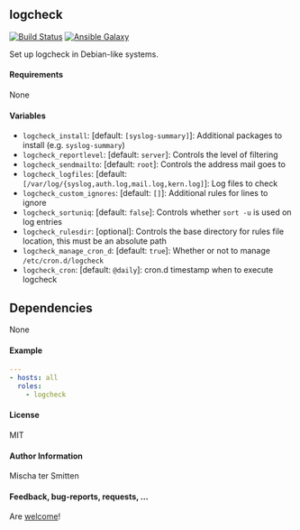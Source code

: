 ## logcheck

[![Build Status](https://travis-ci.org/Oefenweb/ansible-logcheck.svg?branch=master)](https://travis-ci.org/Oefenweb/ansible-logcheck) [![Ansible Galaxy](http://img.shields.io/badge/ansible--galaxy-logcheck-blue.svg)](https://galaxy.ansible.com/tersmitten/logcheck)

Set up logcheck in Debian-like systems.

#### Requirements

None

#### Variables

* `logcheck_install`: [default: `[syslog-summary]`]: Additional packages to install (e.g. `syslog-summary`)
* `logcheck_reportlevel`: [default: `server`]: Controls the level of filtering
* `logcheck_sendmailto`: [default: `root`]: Controls the address mail goes to
* `logcheck_logfiles`: [default: `[/var/log/{syslog,auth.log,mail.log,kern.log]`]: Log files to check
* `logcheck_custom_ignores`: [default: `[]`]: Additional rules for lines to ignore
* `logcheck_sortuniq`: [default: `false`]: Controls whether `sort -u` is used on log entries
* `logcheck_rulesdir`: [optional]: Controls the base directory for rules file location, this must be an absolute path
* `logcheck_manage_cron_d`: [default: `true`]: Whether or not to manage `/etc/cron.d/logcheck`
* `logcheck_cron`: [default: `@daily`]: cron.d timestamp when to execute logcheck

## Dependencies

None

#### Example

```yaml
---
- hosts: all
  roles:
    - logcheck
```

#### License

MIT

#### Author Information

Mischa ter Smitten

#### Feedback, bug-reports, requests, ...

Are [welcome](https://github.com/Oefenweb/ansible-logcheck/issues)!
